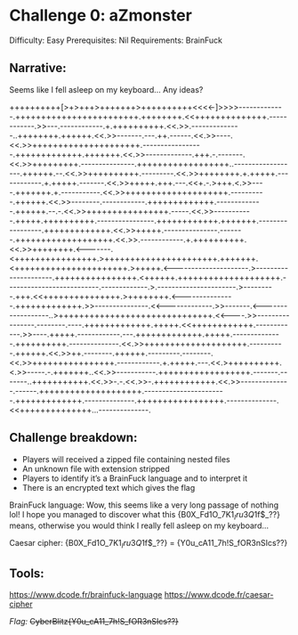 # Challenge 0: aZmonster

Difficulty: Easy
Prerequisites: Nil
Requirements: BrainFuck

## Narrative: 
Seems like I fell asleep on my keyboard… Any ideas?

++++++++++[>+>+++>+++++++>++++++++++<<<<-]>>>>-------------.++++++++++++++++++++++++.++++++++.<<++++++++++++++.------------.>>---.------------.+.++++++++++.<<.>>.--------------..++++++++.++++++.<<.>>-------.---.++.------.<<.>>----.<<.>>+++++++++++++++++++++.-----------------.+++++++++++++.+++++++.<<.>>-------------.+++.-.-------.<<.>>+++++++++.---------------.++++++++++++++++++..------------------.++++++.--.<<.>>++++++++++.---------.<<.>>++++++++.+.+++++.------------.+.+++++.-------.<<.>>+++++.+++.---.<<+.-.>+++.<.>>----.+++++++.+.-----------.<<.>>++++++++++++++++++++.----------.++++++.<<.>>--------.------------.+++++++++++++.-------------.++++++.--.-.<<.>>++++++++++++++++.-----.<<.>>-----------.+++++.++++++++++.----------------.++++++++++++.+++++++.-----------------.+++++++++++++.<<.>>+++++.---------------.-------.+++++++++++++++++++.<<.>>.------------.+.++++++++++.<<.>>++++++++.<-------.<++++++++++++++++.>++++++++++++++++++++++.+++++++.<++++++++++++++++++++++.>+++++.<---------------------.>---------------------.++++++++++++++++.<++++++.++++++++++++++++++++.--------------------------.-------------.>.----------------------.>---------.+++.<<+++++++++++++++.>++++++++.<---------------.+++++++++++++.>>---------------.<<-------------.>>-------.<------------------..>++++++++++++++++++++++++++++++.<<----.>>----------------.--------.----.+++++++++++++.+++++.<<++++++++++++.------------.>>----.+++++.------------.---.+++++++++++++.+++++.--------------.++++++++++.--------------.<<.>>++++++++++++++++++++.----------.++++++.<<.>>++.--------.++++++.---------.--------.<<.>>++++++++++++++++.------------.+.+++++.---.<<.>++++++++++.<.>>-----.-.+++++++..<<.>>-----------.++++++++++++++++++.-------.-------..+++++++++++.<<.>>-.-.<<.>>-.++++++++++++.<<.>>--------------.------.++++++++++++++++++++.-----------------------.+++++++++++++.--------------.+++++++++++++++++.--------------.<<++++++++++++++...--------------.


## Challenge breakdown:
- Players will received a zipped file containing nested files
- An unknown file with extension stripped
- Players to identify it’s a BrainFuck language and to interpret it
- There is an encrypted text which gives the flag

BrainFuck language:
Wow, this seems like a very long passage of nothing lol! I hope you managed to discover what this  {B0X_Fd1O_7K1$_Iru3Q$1f$_??} means, otherwise you would think I really fell asleep on my keyboard…

Caesar cipher:
{B0X_Fd1O_7K1$_Iru3Q$1f$_??} = {Y0u_cA11_7h!S_fOR3nSIcs??}

## Tools:
https://www.dcode.fr/brainfuck-language
https://www.dcode.fr/caesar-cipher


*Flag:* ~~CyberBlitz{Y0u_cA11_7h!S_fOR3nSIcs??}~~
